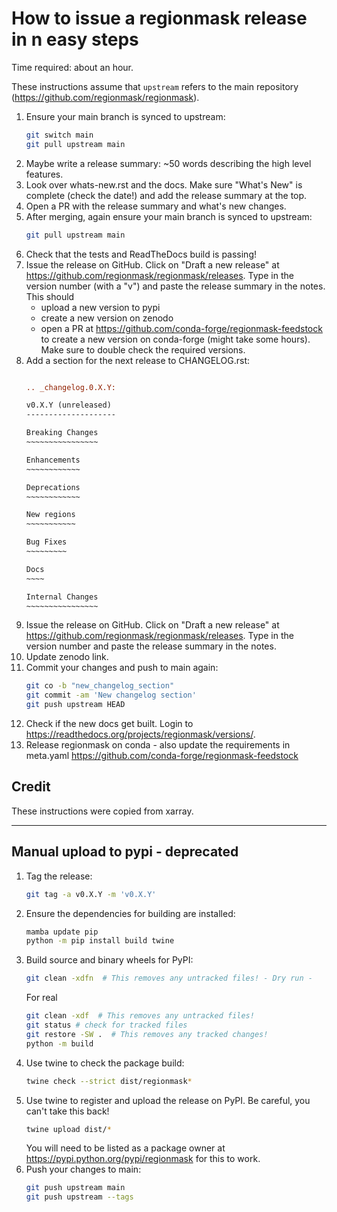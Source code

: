 # How to issue a regionmask release in n easy steps

Time required: about an hour.

These instructions assume that `upstream` refers to the main repository
(<https://github.com/regionmask/regionmask>).

<!-- markdownlint-disable MD031 -->

1. Ensure your main branch is synced to upstream:
   ```sh
   git switch main
   git pull upstream main
   ```
1. Maybe write a release summary: ~50 words describing the high level features.
1. Look over whats-new.rst and the docs. Make sure "What's New" is complete
   (check the date!) and add the release summary at the top.
1. Open a PR with the release summary and what's new changes.
1. After merging, again ensure your main branch is synced to upstream:
   ```sh
   git pull upstream main
   ```
1. Check that the tests and ReadTheDocs build is passing!
1. Issue the release on GitHub. Click on "Draft a new release" at https://github.com/regionmask/regionmask/releases. Type in the version number (with a "v") and paste the release summary in the notes. This should
   -  upload a new version to pypi
   -  create a new version on zenodo
   -  open a PR at https://github.com/conda-forge/regionmask-feedstock to create a new version on conda-forge (might take some hours). Make sure to double check the required versions.
1. Add a section for the next release to CHANGELOG.rst:
   ```rst

   .. _changelog.0.X.Y:

   v0.X.Y (unreleased)
   --------------------

   Breaking Changes
   ~~~~~~~~~~~~~~~~

   Enhancements
   ~~~~~~~~~~~~

   Deprecations
   ~~~~~~~~~~~~

   New regions
   ~~~~~~~~~~~

   Bug Fixes
   ~~~~~~~~~

   Docs
   ~~~~

   Internal Changes
   ~~~~~~~~~~~~~~~~

   ```
1. Issue the release on GitHub. Click on "Draft a new release" at
   <https://github.com/regionmask/regionmask/releases>. Type in the version number
   and paste the release summary in the notes.
1. Update zenodo link.
1. Commit your changes and push to main again:
   ```sh
   git co -b "new_changelog_section"
   git commit -am 'New changelog section'
   git push upstream HEAD
   ```
2. Check if the new docs get built. Login to <https://readthedocs.org/projects/regionmask/versions/>.
3. Release regionmask on conda - also update the requirements in meta.yaml <https://github.com/conda-forge/regionmask-feedstock>

<!-- markdownlint-enable MD013 -->

## Credit

These instructions were copied from xarray.

---

## Manual upload to pypi - deprecated


1. Tag the release:
   ```sh
   git tag -a v0.X.Y -m 'v0.X.Y'
   ```
1. Ensure the dependencies for building are installed:
   ```sh
   mamba update pip
   python -m pip install build twine
   ```
1. Build source and binary wheels for PyPI:
   ```sh
   git clean -xdfn  # This removes any untracked files! - Dry run -
   ```
   For real
   ```sh
   git clean -xdf  # This removes any untracked files!
   git status # check for tracked files
   git restore -SW .  # This removes any tracked changes!
   python -m build
   ```
1. Use twine to check the package build:
   ```sh
   twine check --strict dist/regionmask*
   ```
1. Use twine to register and upload the release on PyPI. Be careful, you can't take this
   back!
   ```sh
   twine upload dist/*
   ```
   You will need to be listed as a package owner at <https://pypi.python.org/pypi/regionmask>
   for this to work.
1. Push your changes to main:
   ```sh
   git push upstream main
   git push upstream --tags
   ```
